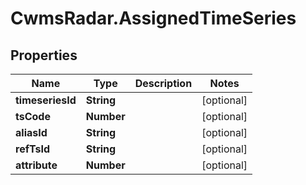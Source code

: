 # CwmsRadar.AssignedTimeSeries

## Properties

Name | Type | Description | Notes
------------ | ------------- | ------------- | -------------
**timeseriesId** | **String** |  | [optional] 
**tsCode** | **Number** |  | [optional] 
**aliasId** | **String** |  | [optional] 
**refTsId** | **String** |  | [optional] 
**attribute** | **Number** |  | [optional] 


